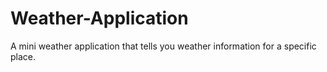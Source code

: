 # Weather-Application
A mini weather application that tells you weather information for a specific place.

